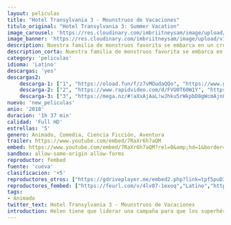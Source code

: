 ```yaml
---
layout: peliculas
title: "Hotel Transylvania 3 - Mounstruos de Vacaciones"
titulo_original: "Hotel Transylvania 3: Summer Vacation"
image_carousel: 'https://res.cloudinary.com/imbriitneysam/image/upload/v1542490869/hotel-poster-min.jpg'
image_banner: 'https://res.cloudinary.com/imbriitneysam/image/upload/v1542490869/hotel-banner-min.jpg'
description: Nuestra familia de monstruos favorita se embarca en un crucero de lujo para que por fin Drac pueda tomarse un descanso de proveer de vacaciones al resto en el hotel. Es una navegación tranquila para la pandilla de Drac, ya que los monstruos se entregan a toda la diversión a bordo que ofrece el crucero, desde el voleibol de monstruos y las excursiones exóticas, a ponerse al día con sus bronceados de luna. Pero las vacaciones de ensueño se convierten en una pesadilla cuando Mavis se da cuenta de que Drac se ha enamorado de la misteriosa capitana de la nave, Ericka, quien esconde un peligroso secreto que podría destruir a todos los monstruos.
description_corta: Nuestra familia de monstruos favorita se embarca en un crucero de lujo para que por fin Drac pueda tomarse un descanso de proveer de vacaciones al resto en el hotel. Es una navegación tranquila para la pandilla de Drac, ya que los monstruos se..
category: 'peliculas'
idioma: 'Latino'
descargas: 'yes'
descargas2:
    descarga-1: ["1", "https://oload.fun/f/z7vMOudaQQo", "https://www.google.com/s2/favicons?domain=openload.co","OpenLoad","https://res.cloudinary.com/imbriitneysam/image/upload/v1541473684/mexico.png", "Latino", "Full HD"]
    descarga-2: ["2", "https://www.rapidvideo.com/d/FVU0T60W1Y", "https://www.google.com/s2/favicons?domain=www.rapidvideo.com","RapidVideo","https://res.cloudinary.com/imbriitneysam/image/upload/v1541473684/mexico.png", "Latino", "Full HD"]
    descarga-3: ["3", "https://mega.nz/#!aXxAjAaL!wJhku5rWkpbD8gWcmAjn8QlmaPFk6ZEsip0-IIRsPB8", "https://www.google.com/s2/favicons?domain=mega.nz","Mega","https://res.cloudinary.com/imbriitneysam/image/upload/v1541473684/mexico.png", "Latino", "Full HD"]
nuevo: 'new_peliculas'
anio: '2018'
duracion: '1h 37 min'
calidad: 'Full HD'
estrellas: '5'
genero: Animado, Comedia, Ciencia Ficción, Aventura
trailer: https://www.youtube.com/embed/7RaXr6h7aQM
embed: https://www.youtube.com/embed/7RaXr6h7aQM?rel=0&amp;hd=1&border=0&wmode=opaque&enablejsapi=1&modestbranding=1&controls=1&showinfo=1
sandbox: allow-same-origin allow-forms
reproductor: fembed
fuente: 'cueva'
clasificacion: '+5'
reproductores_otros: ["https://gdriveplayer.me/embed2.php?link=tpf5puD3hWqkxikKUOyY1ggLrQ9%252BFqiGm4Ye9jhW70Ew%252Fqw9UeBfS139onnTCjj%252BBAaIhjeVkKJG1D5DQngUa0fa8Fp7aJ9Rwe3dsMseGErFOcLCLOj9vPC350D4taMEo90occ%252FbCm95CuDTtDr5%252BUomIei8uKrUgqXShWqrk4UKBRC2BZ%252FqHz3dZNZF7f5CiEQ5hC31EyKPbpxi9N4koe","Latino","https://gdriveplayer.me/embed2.php?link=EftkMp80uH9Zlsxhfkp22QSMnCEv9hKSUAcTpaiTgI4KeQ2m%252BGIKi3pxeeSNJbyCaQm7cZ78GFx8IKoFxf9P361I%252FZ7ahoYms10Culj2mfCb1QdqNJg5fhf5RUl6YStkl6U4mASkiHqjqi%252FJe4kGdAc8gFsR4E%252BACISMVBMcrvB5rJ8MhaejUSVWJsy%252Bmsi0DuREUqA19uM6nWNWXGJ7su","Latino","https://www.zembed.to/public/dist/asteroid.html?id=e3e22795e3a08ed0819efb2408ca8901&title=Hotel%20Transylvania%203:%20Summer%20Vacation","Latino"]
reproductores_fembed: ["https://feurl.com/v/4lv07-1exoq","Latino","https://pelispng.online/v/8g9dedm-8pv","Latino"]
tags:
- Animado
twitter_text: Hotel Transylvania 3 - Mounstruos de Vacaciones
introduction: Helen tiene que liderar una campaña para que los superhéroes regresen, mientras Bob vive su vida normal con Violet, Dash y el bebé Jack-Jack —cuyos superpoderes descubriremos.
---
```












